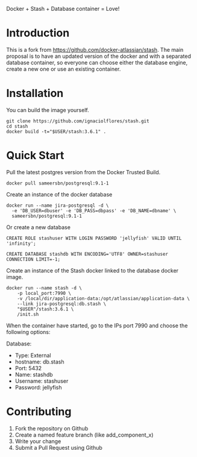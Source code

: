 Docker + Stash + Database container = Love!

# Introduction

This is a fork from https://github.com/docker-atlassian/stash. The main proposal is to have an updated version of the docker and with a separated database container, so everyone can choose either the database engine, create a new one or use an existing container.

# Installation

You can build the image yourself.

```
git clone https://github.com/ignaciolflores/stash.git
cd stash
docker build -t="$USER/stash:3.6.1" .
```

# Quick Start

Pull the latest postgres version from the Docker Trusted Build.

```
docker pull sameersbn/postgresql:9.1-1
```

Create an instance of the docker database

```
docker run --name jira-postgresql -d \
  -e 'DB_USER=dbuser' -e 'DB_PASS=dbpass' -e 'DB_NAME=dbname' \
  sameersbn/postgresql:9.1-1
```

Or create a new database
```
CREATE ROLE stashuser WITH LOGIN PASSWORD 'jellyfish' VALID UNTIL 'infinity';
 
CREATE DATABASE stashdb WITH ENCODING='UTF8' OWNER=stashuser CONNECTION LIMIT=-1;
```

Create an instance of the Stash docker linked to the database docker image.

```
docker run --name stash -d \
    -p local_port:7990 \
    -v /local/dir/application-data:/opt/atlassian/application-data \
    --link jira-postgresql:db.stash \
    "$USER"/stash:3.6.1 \
    /init.sh
```

When the container have started, go to the IPs port 7990 and choose the following options:

Database:

- Type: External
- hostname: db.stash
- Port: 5432
- Name: stashdb
- Username: stashuser
- Password: jellyfish
 
# Contributing

1. Fork the repository on Github
2. Create a named feature branch (like add_component_x)
3. Write your change
4. Submit a Pull Request using Github

